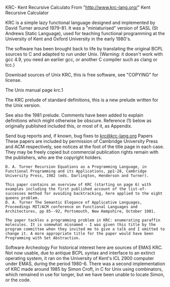  KRC- Kent Recursive Calculato
 From "http://www.krc-lang.org/"
Kent Recursive Calculator

KRC is a simple lazy functional language designed and implemented by David Turner around 1979-81. It was a "miniaturised" version of SASL (St Andrews Static Language), used for teaching functional programming at the University of Kent and Oxford University in the early 1980's.

The software has been brought back to life by translating the original BCPL sources to C and adapted to run under Unix. (Warning: it doesn't work with gcc 4.9, you need an earlier gcc, or another C compiler such as clang or tcc.)

Download sources of Unix KRC, this is free software, see "COPYING" for license.

The Unix manual page krc.1

The KRC prelude of standard definitions, this is a new prelude written for the Unix version.

See also the 1981 prelude. Comments have been added to explain definitions which might otherwise be obscure. Reference (1) below as originally published included this, or most of it, as Appendix.

Send bug reports and, if known, bug fixes to krc@krc-lang.org
Papers
These papers are included by permission of Cambridge University Press and ACM respectively, see notices at the foot of the title page in each case. They may be freely copied but commercial publication rights remain with the publishers, who are the copyright holders.

    D. A. Turner Recursion Equations as a Programming Language, in Functional Programming and its Applications, pp1-28, Cambridge University Press, 1982 (eds. Darlington, Henderson and Turner).

    This paper contains an overview of KRC (starting on page 6) with examples including the first published account of the list-of-successes method for avoiding backtracking, here applied to the eight queens problem.
    D. A. Turner The Semantic Elegance of Applicative Languages, Proceedings MIT/ACM conference on Functional Languages and Architectures, pp 85--92, Portsmouth, New Hampshire, October 1981.

    The paper tackles a programming problem in KRC: enumerating paraffin molecules. It is somewhat misnamed - I was given this title by the program committee when they invited me to give a talk and I omitted to change it. A more appropriate title for the paper would have been Programming with Set Abstraction.

Software Archeology
For historical interest here are sources of EMAS KRC. Not now usable, due to antique BCPL syntax and interface to an extinct operating system, it ran on the University of Kent's ICL 2900 computer under EMAS, during the period 1980-6. There was a second implementation of KRC made around 1985 by Simon Croft, in C for Unix using combinators, which remained in use for longer, but we have been unable to locate Simon, or the code. 
